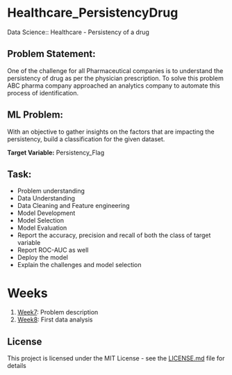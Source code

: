 # Healthcare_PersistencyDrug
Data Science:: Healthcare - Persistency of a drug

## Problem Statement:

One of the challenge for all Pharmaceutical companies is to understand the persistency of drug as per the physician prescription. To solve this problem ABC pharma company approached an analytics company to automate this process of identification.

## ML Problem:

With an objective to gather insights on the factors that are impacting the persistency, build a classification for the given dataset.

**Target Variable:** Persistency_Flag

## Task:

* Problem understanding
* Data Understanding
* Data Cleaning and Feature engineering
* Model Development
* Model Selection
* Model Evaluation
* Report the accuracy, precision and recall of both the class of target variable
* Report ROC-AUC as well
* Deploy the model
* Explain the challenges and model selection

# Weeks
1. [Week7](https://github.com/And2300/Healthcare_PersistencyDrug/tree/main/Week%207): Problem description
2. [Week8](https://github.com/And2300/Healthcare_PersistencyDrug/tree/main/Week%207): First data analysis

## License
This project is licensed under the MIT License - see the [LICENSE.md](LICENSE.md) file for details
